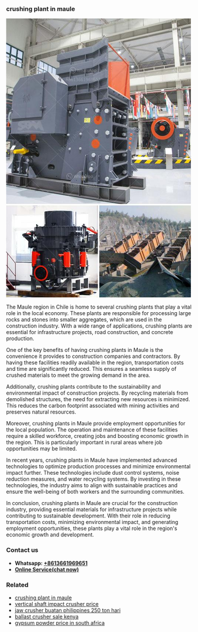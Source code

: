 <h3>crushing plant in maule</h3><img src='1706768097.jpg' alt=''><p>The Maule region in Chile is home to several crushing plants that play a vital role in the local economy. These plants are responsible for processing large rocks and stones into smaller aggregates, which are used in the construction industry. With a wide range of applications, crushing plants are essential for infrastructure projects, road construction, and concrete production.</p><p>One of the key benefits of having crushing plants in Maule is the convenience it provides to construction companies and contractors. By having these facilities readily available in the region, transportation costs and time are significantly reduced. This ensures a seamless supply of crushed materials to meet the growing demand in the area.</p><p>Additionally, crushing plants contribute to the sustainability and environmental impact of construction projects. By recycling materials from demolished structures, the need for extracting new resources is minimized. This reduces the carbon footprint associated with mining activities and preserves natural resources.</p><p>Moreover, crushing plants in Maule provide employment opportunities for the local population. The operation and maintenance of these facilities require a skilled workforce, creating jobs and boosting economic growth in the region. This is particularly important in rural areas where job opportunities may be limited.</p><p>In recent years, crushing plants in Maule have implemented advanced technologies to optimize production processes and minimize environmental impact further. These technologies include dust control systems, noise reduction measures, and water recycling systems. By investing in these technologies, the industry aims to align with sustainable practices and ensure the well-being of both workers and the surrounding communities.</p><p>In conclusion, crushing plants in Maule are crucial for the construction industry, providing essential materials for infrastructure projects while contributing to sustainable development. With their role in reducing transportation costs, minimizing environmental impact, and generating employment opportunities, these plants play a vital role in the region's economic growth and development.</p><h3>Contact us</h3><ul><li><strong>Whatsapp:&nbsp;<a href="https://wa.me/8613661969651">+8613661969651</a></strong></li><li><a href="https://swt.shibang-china.com/?git&amp;zhl&amp;crushing plant in maule"><strong>Online Service(chat now)</strong></a></li></ul><h3>Related</h3><ul><li><a href='crushing plant in maule.md'>crushing plant in maule</a></li><li><a href='vertical shaft impact crusher price.md'>vertical shaft impact crusher price</a></li><li><a href='jaw crusher buatan philippines 250 ton hari.md'>jaw crusher buatan philippines 250 ton hari</a></li><li><a href='ballast crusher sale kenya.md'>ballast crusher sale kenya</a></li><li><a href='gypsum powder price in south africa.md'>gypsum powder price in south africa</a></li></ul>